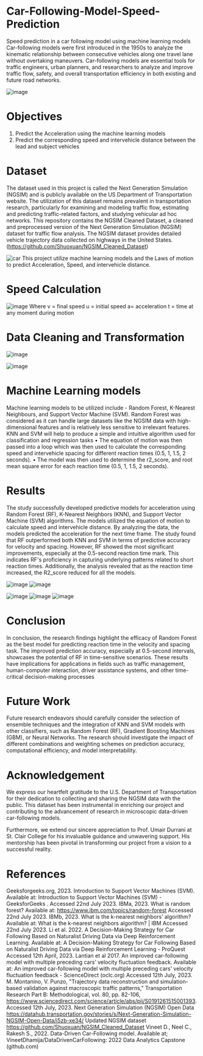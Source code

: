# Car-Following-Model-Speed-Prediction
Speed prediction in a car following model using machine learning models
Car-following models were first introduced in the 1950s to analyze the kinematic relationship between consecutive vehicles along one travel lane without overtaking maneuvers. Car-following models are essential tools for traffic engineers, urban planners, and researchers to analyze and improve traffic flow, safety, and overall transportation efficiency in both existing and future road networks.


![image](https://github.com/gracedtope/Car-Following-Model-Speed-Prediction/assets/105440600/5920464e-4f44-4750-a0d8-619a8a44dc4f)

# Objectives
1. Predict the Acceleration using the machine learning models
2. Predict the corresponding speed and intervehicle distance between the lead and subject vehicles

# Dataset
The dataset used in this project is called the Next Generation Simulation (NGSIM) and is publicly available on the US Department of Transportation website. The utilization of this dataset remains prevalent in transportation research, particularly for examining and modeling traffic flow, estimating and predicting traffic-related factors, and studying vehicular ad hoc networks. 
This repository contains the NGSIM Cleaned Dataset, a cleaned and preprocessed version of the Next Generation Simulation (NGSIM) dataset for traffic flow analysis. The NGSIM dataset provides detailed vehicle trajectory data collected on highways in the United States. (https://github.com/Shuoxuan/NGSIM_Cleaned_Dataset)

![car](https://github.com/gracedtope/Car-Following-Model-Speed-Prediction/assets/105440600/d1bd5a44-93c4-417f-bef9-f7ba0bdc56f9)
This project utilize machine learning models and the Laws of motion to predict Acceleration, Speed, and intervehicle distance.

# Speed Calculation 
![image](https://github.com/gracedtope/Car-Following-Model-Speed-Prediction/assets/105440600/50e9157c-96a0-4a91-a6e6-8e93b1f73aa2)
Where v = final speed
	u = initial speed
	a= acceleration
	t = time at any moment during motion

# Data Cleaning and Transformation
![image](https://github.com/gracedtope/Car-Following-Model-Speed-Prediction/assets/105440600/be0f7762-a585-4d5f-ac25-8b68b3600e15)

![image](https://github.com/gracedtope/Car-Following-Model-Speed-Prediction/assets/105440600/8945d510-c5cb-4056-bcf7-d8a3cbb3494b)

# Machine Learning models
Machine learning models to be utilized include - Random Forest, K-Nearest Neighbours, and Support Vector Machine (SVM). 
Random Forest was considered as it can handle large datasets like the NGSIM data with high-dimensional features and is relatively less sensitive to irrelevant features.
KNN and SVM will help to produce a simple and intuitive algorithm used for classification and regression tasks
•	The equation of motion was then passed into a loop which was then used to calculate the corresponding speed and intervehicle spacing for different reaction times (0.5, 1, 1.5, 2 seconds).
•	The model was then used to determine the r2_score, and root mean square error for each reaction time (0.5, 1, 1.5, 2 seconds).

# Results
The study successfully developed predictive models for acceleration using Random Forest (RF), K-Nearest Neighbors (KNN), and Support Vector Machine (SVM) algorithms. The models utilized the equation of motion to calculate speed and intervehicle distance. By analyzing the data, the models predicted the acceleration for the next time frame. The study found that RF outperformed both KNN and SVM in terms of predictive accuracy for velocity and spacing. However, RF showed the most significant improvements, especially at the 0.5-second reaction time mark. This indicates RF's proficiency in capturing underlying patterns related to short reaction times. Additionally, the analysis revealed that as the reaction time increased, the R2_score reduced for all the models. 

![image](https://github.com/gracedtope/Car-Following-Model-Speed-Prediction/assets/105440600/6ae0d411-67a2-476d-9e5b-f8fa530a2ec4)
![image](https://github.com/gracedtope/Car-Following-Model-Speed-Prediction/assets/105440600/a2270ee8-a615-4c02-b98e-4ecce3112282)


![image](https://github.com/gracedtope/Car-Following-Model-Speed-Prediction/assets/105440600/3382410a-33f2-4dbd-ac3f-304fa4a817b1)
![image](https://github.com/gracedtope/Car-Following-Model-Speed-Prediction/assets/105440600/aaa94810-a3de-4741-8dee-4b0c0b8ec747)
![image](https://github.com/gracedtope/Car-Following-Model-Speed-Prediction/assets/105440600/983e0e52-69c5-4daf-97c1-f0cc3b7855ce)


# Conclusion
In conclusion, the research findings highlight the efficacy of Random Forest as the best model for predicting reaction time in the velocity and spacing task. The improved prediction accuracy, especially at 0.5-second intervals, showcases the potential of RF in time-sensitive scenarios. These results have implications for applications in fields such as traffic management, human-computer interaction, driver assistance systems, and other time-critical decision-making processes

# Future Work
Future research endeavors should carefully consider the selection of ensemble techniques and the integration of KNN and SVM models with other classifiers, such as Random Forest (RF), Gradient Boosting Machines (GBM), or Neural Networks. The research should investigate the impact of different combinations and weighting schemes on prediction accuracy, computational efficiency, and model interpretability.

# Acknowledgement
We express our heartfelt gratitude to the U.S. Department of Transportation for their dedication to collecting and sharing the NGSIM data with the public. This dataset has been instrumental in enriching our project and contributing to the advancement of research in microscopic data-driven car-following models.

Furthermore, we extend our sincere appreciation to Prof. Umair Durrani at St. Clair College for his invaluable guidance and unwavering support. His mentorship has been pivotal in transforming our project from a vision to a successful reality.


# References
Geeksforgeeks.org, 2023. Introduction to Support Vector Machines (SVM). Available at: Introduction to Support Vector Machines (SVM) - GeeksforGeeks . Accessed 22nd July 2023.
IBMa, 2023. What is random forest? Available at: https://www.ibm.com/topics/random-forest Accessed 22nd July 2023.
IBMb, 2023. What is the k-nearest neighbors’ algorithm? Available at: What is the k-nearest neighbors algorithm? | IBM Accessed 22nd July 2023.
Li et al. 2022. A Decision-Making Strategy for Car Following Based on Naturalist Driving Data via Deep Reinforcement Learning. Available at: A Decision-Making Strategy for Car Following Based on Naturalist Driving Data via Deep Reinforcement Learning - ProQuest Accessed 12th April, 2023.
Lantian et al 2017. An improved car-following model with multiple preceding cars’ velocity fluctuation feedback. Available at: An improved car-following model with multiple preceding cars’ velocity fluctuation feedback - ScienceDirect (oclc.org) Accessed 12th July, 2023.
M. Montanino, V. Punzo, "Trajectory data reconstruction and simulation-based validation against macroscopic traffic patterns," Transportation Research Part B: Methodological, vol. 80, pp. 82-106, https://www.sciencedirect.com/science/article/abs/pii/S0191261515001393. Accessed 12th July, 2023.
 Next Generation Simulation (NGSIM) Open Data https://datahub.transportation.gov/stories/s/Next-Generation-Simulation-NGSIM-Open-Data/i5zb-xe34/ Updated NGSIM dataset https://github.com/Shuoxuan/NGSIM_Cleaned_Dataset 
Vineet D., Neel C., Rakesh S., 2022. Data-Driven Car-Following model. Available at; VineetDhamija/DataDrivenCarFollowing: 2022 Data Analytics Capstone (github.com)







